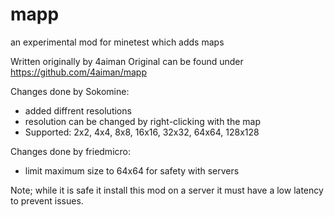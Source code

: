 mapp
====

an experimental mod for minetest which adds maps


Written originally by 4aiman
Original can be found under https://github.com/4aiman/mapp

Changes done by Sokomine:
* added diffrent resolutions
* resolution can be changed by right-clicking with the map
* Supported: 2x2, 4x4, 8x8, 16x16, 32x32, 64x64, 128x128

Changes done by friedmicro:
* limit maximum size to 64x64 for safety with servers

Note; while it is safe it install this mod on a server it must have a low latency to prevent issues.
